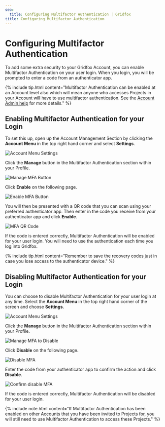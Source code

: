 ```yaml
---
seo:
  title: Configuring Multifactor Authentication | Gridfox
title: Configuring Multifactor Authentication
---
```

# Configuring Multifactor Authentication

To add some extra security to your Gridfox Account, you can enable Multifactor Authentication on your user login. When you login, you will be prompted to enter a code from an authenticator app.

{% include tip.html content="Multifactor Authentication can be enabled at an Account level also which will mean anyone who accesses Projects in your Account will have to use multifactor authentication. See the [Account Admin help](/building-a-project/enabling-multifactor-authentication) for more details." %}

## Enabling Multifactor Authentication for your Login

To set this up, open up the Account Management Section by clicking the **Account Menu** in the top right hand corner and select **Settings**.

![Account Menu Settings](/assets/images/account-menu-settings.jpg "Account Menu Settings")

Click the **Manage** button in the Multifactor Authentication section within your Profile.

![Manage MFA Button](/assets/images/manage-mfa.jpg "Manage MFA Button")

Click **Enable** on the following page.

![Enable MFA Button](/assets/images/enable-mfa-button.jpg "Enable MFA Button")

You will then be presented with a QR code that you can scan using your preferred authenticator app. Then enter in the code you receive from your authenticator app and click **Enable**.

![MFA QR Code](/assets/images/mfa-qr-code.jpg "MFA QR Code")

If the code is entered correctly, Multifactor Authentication will be enabled for your user login. You will need to use the authentication each time you log into Gridfox.

{% include tip.html content="Remember to save the recovery codes just in case you lose access to the authenticator device." %}

## Disabling Multifactor Authentication for your Login

You can choose to disable Multifactor Authentication for your user login at any time. Select the **Account Menu** in the top right hand corner of the screen and choose **Settings**.

![Account Menu Settings](/assets/images/account-menu-settings.jpg "Account Menu Settings")

Click the **Manage** button in the Multifactor Authentication section within your Profile.

![Manage MFA to Disable](/assets/images/manage-mfa-to-disable.jpg "Manage MFA to Disable")

Click **Disable** on the following page.

![Disable MFA](/assets/images/disable-mfa.jpg "Disable MFA")

Enter the code from your authenticator app to confirm the action and click **Disable**.

![Confirm disable MFA](/assets/images/disable-mfa-confirm.jpg "Confirm disable MFA")

If the code is entered correctly, Multifactor Authentication will be disabled for your user login.

{% include note.html content="If Multifactor Authentication has been enabled on other Accounts that you have been invited to Projects for, you will still need to use Multifactor Authentication to access these Projects." %}